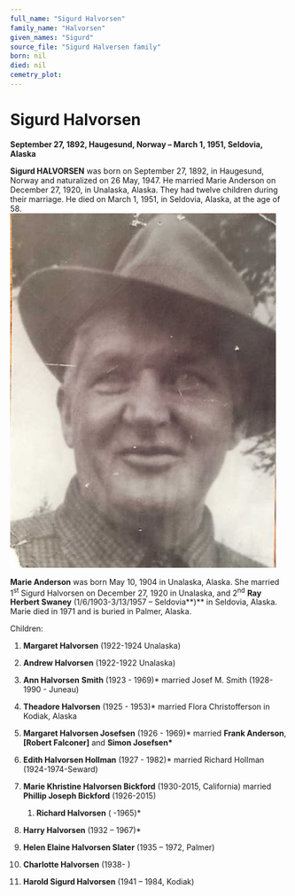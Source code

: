 ```yaml
---
full_name: "Sigurd Halvorsen"
family_name: "Halvorsen"
given_names: "Sigurd"
source_file: "Sigurd Halversen family"
born: nil
died: nil
cemetry_plot: 
---
```

# Sigurd Halvorsen

**September 27, 1892, Haugesund, Norway – March 1, 1951, Seldovia,
Alaska**

**Sigurd HALVORSEN** was born on September 27, 1892, in Haugesund,
Norway and naturalized on 26 May, 1947. He married Marie Anderson on
December 27, 1920, in Unalaska, Alaska. They had twelve children during
their marriage. He died on March 1, 1951, in Seldovia, Alaska, at the
age of 58.
![](../assets/images/Sigurd%20Halversen%20family/media/image1.jpeg)

**Marie Anderson** was born May 10, 1904 in Unalaska, Alaska. She
married 1<sup>st</sup> Sigurd Halvorsen on December 27, 1920 in
Unalaska, and 2<sup>nd</sup> **Ray Herbert Swaney** (1/6/1903-3/13/1957
– Seldovia**)** in Seldovia, Alaska. Marie died in 1971 and is buried
in Palmer, Alaska.

Children:

1.  **Margaret Halvorsen** (1922-1924 Unalaska)

2.  **Andrew Halvorsen** (1922-1922 Unalaska)

3.  **Ann Halvorsen** **Smith** (1923 - 1969)\* married Josef M. Smith
    (1928-1990 - Juneau)

4.  **Theadore Halvorsen** (1925 - 1953)\* married Flora Christofferson
    in Kodiak, Alaska

5.  **Margaret Halvorsen Josefsen** (1926 - 1969)\* married **Frank
    Anderson**, **\[Robert Falconer\]** and **Simon Josefsen\***

6.  **Edith Halvorsen Hollman** (1927 - 1982)\* married Richard Hollman
    (1924-1974-Seward)

7.  **Marie Khristine Halvorsen Bickford** (1930-2015, California)
    married **Phillip Joseph Bickford** (1926-2015)
    
    1.  **Richard Halvorsen** ( -1965)\*

8.  **Harry Halvorsen** (1932 – 1967)\*

9.  **Helen Elaine Halvorsen Slater** (1935 – 1972, Palmer)

10. **Charlotte Halvorsen** (1938- )

11. **Harold Sigurd Halvorsen** (1941 – 1984, Kodiak)

